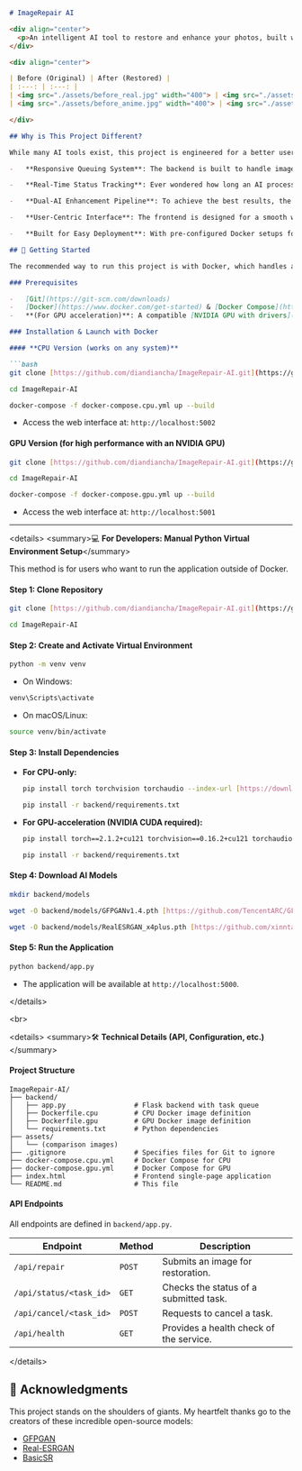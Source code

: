 ````markdown
# ImageRepair AI

<div align="center">
  <p>An intelligent AI tool to restore and enhance your photos, built with a robust backend to provide a smooth and transparent processing experience.</p>
</div>

<div align="center">

| Before (Original) | After (Restored) |
| :---: | :---: |
| <img src="./assets/before_real.jpg" width="400"> | <img src="./assets/after_real.jpg" width="400"> |
| <img src="./assets/before_anime.jpg" width="400"> | <img src="./assets/after_anime.jpg" width="400"> |

</div>

## Why is This Project Different?

While many AI tools exist, this project is engineered for a better user experience, giving you more insight and control over the image restoration process.

-   **Responsive Queuing System**: The backend is built to handle image processing in the background. This means that if you upload another image while one is already being processed, the application won't freeze or crash. Your new submission is simply added to a queue, and you can see its position and status, ensuring no work is lost.

-   **Real-Time Status Tracking**: Ever wondered how long an AI process will take? This tool provides a unique Task ID for every image you submit. The interface automatically updates to show you if your image is "pending" in the queue or actively "processing," giving you clear feedback on what's happening.

-   **Dual-AI Enhancement Pipeline**: To achieve the best results, the application combines the strengths of two powerful AI models. **GFPGAN** specializes in restoring faces with stunning realism, while **Real-ESRGAN** upscales and enhances the entire image background.

-   **User-Centric Interface**: The frontend is designed for a smooth workflow, featuring a multi-language interface, an interactive before/after comparison slider, and the ability to process images directly from a URL.

-   **Built for Easy Deployment**: With pre-configured Docker setups for both CPU and GPU, you can deploy this project on your own machine with a single command, confident that the environment is consistent and reliable.

## 🚀 Getting Started

The recommended way to run this project is with Docker, which handles all dependencies automatically.

### Prerequisites

-   [Git](https://git-scm.com/downloads)
-   [Docker](https://www.docker.com/get-started) & [Docker Compose](https://docs.docker.com/compose/install/)
-   **(For GPU acceleration)**: A compatible [NVIDIA GPU with drivers](https://www.nvidia.com/Download/index.aspx) and the [NVIDIA Container Toolkit](https://docs.nvidia.com/datacenter/cloud-native/container-toolkit/latest/install-guide.html).

### Installation & Launch with Docker

#### **CPU Version (works on any system)**

```bash
git clone [https://github.com/diandiancha/ImageRepair-AI.git](https://github.com/diandiancha/ImageRepair-AI.git)
````

```bash
cd ImageRepair-AI
```

```bash
docker-compose -f docker-compose.cpu.yml up --build
```

  - Access the web interface at: `http://localhost:5002`

#### **GPU Version (for high performance with an NVIDIA GPU)**

```bash
git clone [https://github.com/diandiancha/ImageRepair-AI.git](https://github.com/diandiancha/ImageRepair-AI.git)
```

```bash
cd ImageRepair-AI
```

```bash
docker-compose -f docker-compose.gpu.yml up --build
```

  - Access the web interface at: `http://localhost:5001`

-----

\<details\>
\<summary\>💻 **For Developers: Manual Python Virtual Environment Setup**\</summary\>

This method is for users who want to run the application outside of Docker.

#### **Step 1: Clone Repository**

```bash
git clone [https://github.com/diandiancha/ImageRepair-AI.git](https://github.com/diandiancha/ImageRepair-AI.git)
```

```bash
cd ImageRepair-AI
```

#### **Step 2: Create and Activate Virtual Environment**

```bash
python -m venv venv
```

  - On Windows:

<!-- end list -->

```bash
venv\Scripts\activate
```

  - On macOS/Linux:

<!-- end list -->

```bash
source venv/bin/activate
```

#### **Step 3: Install Dependencies**

  - **For CPU-only:**

    ```bash
    pip install torch torchvision torchaudio --index-url [https://download.pytorch.org/whl/cpu](https://download.pytorch.org/whl/cpu)
    ```

    ```bash
    pip install -r backend/requirements.txt
    ```

  - **For GPU-acceleration (NVIDIA CUDA required):**

    ```bash
    pip install torch==2.1.2+cu121 torchvision==0.16.2+cu121 torchaudio==2.1.2 --extra-index-url [https://download.pytorch.org/whl/cu121](https://download.pytorch.org/whl/cu121)
    ```

    ```bash
    pip install -r backend/requirements.txt
    ```

#### **Step 4: Download AI Models**

```bash
mkdir backend/models
```

```bash
wget -O backend/models/GFPGANv1.4.pth [https://github.com/TencentARC/GFPGAN/releases/download/v1.3.0/GFPGANv1.4.pth](https://github.com/TencentARC/GFPGAN/releases/download/v1.3.0/GFPGANv1.4.pth)
```

```bash
wget -O backend/models/RealESRGAN_x4plus.pth [https://github.com/xinntao/Real-ESRGAN/releases/download/v0.1.0/RealESRGAN_x4plus.pth](https://github.com/xinntao/Real-ESRGAN/releases/download/v0.1.0/RealESRGAN_x4plus.pth)
```

#### **Step 5: Run the Application**

```bash
python backend/app.py
```

  - The application will be available at `http://localhost:5000`.

\</details\>

\<br\>

\<details\>
\<summary\>🛠️ **Technical Details (API, Configuration, etc.)**\</summary\>

#### Project Structure

```
ImageRepair-AI/
├── backend/
│   ├── app.py                 # Flask backend with task queue
│   ├── Dockerfile.cpu         # CPU Docker image definition
│   ├── Dockerfile.gpu         # GPU Docker image definition
│   └── requirements.txt       # Python dependencies
├── assets/
│   └── (comparison images)
├── .gitignore                 # Specifies files for Git to ignore
├── docker-compose.cpu.yml     # Docker Compose for CPU
├── docker-compose.gpu.yml     # Docker Compose for GPU
├── index.html                 # Frontend single-page application
└── README.md                  # This file
```

#### API Endpoints

All endpoints are defined in `backend/app.py`.

| Endpoint | Method | Description |
|---|---|---|
| `/api/repair` | `POST` | Submits an image for restoration. |
| `/api/status/<task_id>`| `GET` | Checks the status of a submitted task. |
| `/api/cancel/<task_id>`| `POST` | Requests to cancel a task. |
| `/api/health` | `GET` | Provides a health check of the service. |

\</details\>

## 🙏 Acknowledgments

This project stands on the shoulders of giants. My heartfelt thanks go to the creators of these incredible open-source models:

  - [GFPGAN](https://github.com/TencentARC/GFPGAN)
  - [Real-ESRGAN](https://github.com/xinntao/Real-ESRGAN)
  - [BasicSR](https://github.com/XPixelGroup/BasicSR)

<!-- end list -->

```
```
